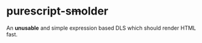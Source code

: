 # purescript-s~~m~~older

An __unusable__ and simple expression based DLS which should render HTML fast.
